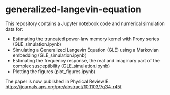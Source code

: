 # generalized-langevin-equation
This repository contains a Jupyter notebook code and numerical simulation data for:

- Estimating the truncated power-law memory kernel with Prony series (GLE_simulation.ipynb)
- Simulating a Generalized Langevin Equation (GLE) using a Markovian embedding (GLE_simulation.ipynb)
- Estimating the frequency response, the real and imaginary part of the complex susceptibility (GLE_simulation.ipynb)
- Plotting the figures (plot_figures.ipynb)

The paper is now published in Physical Review E: https://journals.aps.org/pre/abstract/10.1103/7q34-r45f
